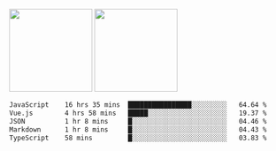 <img src="https://github-readme-stats.vercel.app/api?username=Dream4ever&count_private=true&show_icons=true&theme=tokyonight" height="150" /> <img src="https://github-readme-stats.vercel.app/api/top-langs/?username=Dream4ever&count_private=true&show_icons=true&theme=tokyonight&langs_count=5&layout=compact" height="150" />

<!--START_SECTION:waka-->

```txt
JavaScript    16 hrs 35 mins  ████████████████░░░░░░░░░   64.64 %
Vue.js        4 hrs 58 mins   █████░░░░░░░░░░░░░░░░░░░░   19.37 %
JSON          1 hr 8 mins     █░░░░░░░░░░░░░░░░░░░░░░░░   04.46 %
Markdown      1 hr 8 mins     █░░░░░░░░░░░░░░░░░░░░░░░░   04.43 %
TypeScript    58 mins         █░░░░░░░░░░░░░░░░░░░░░░░░   03.83 %
```

<!--END_SECTION:waka-->
